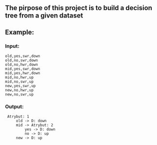 ## The pirpose of this project is to build a decision tree from a given dataset


## Example:
### Input: 
```
old,yes,swr,down
old,no,swr,down
old,no,hwr,down
mid,yes,swr,down
mid,yes,hwr,down
mid,no,hwr,up
mid,no,swr,up
new,yes,swr,up
new,no,hwr,up
new,no,swr,up
```
### Output:
```
 Atrybut: 1
	 old -> D: down
	 mid -> Atrybut: 2
		 yes -> D: down
		 no -> D: up
	 new -> D: up
```